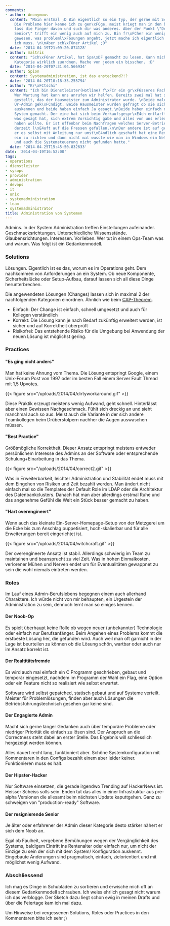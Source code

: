 ```yaml
---
comments:
- author: Anonymous
  content: "Moin erstmal ;D Bin eigentlich so ein Typ, der gerne mit Schubladen arbeitet.
    Die Probleme hier kenne ich zu gen\xFCge, meist kriegt man in den benannten Forum,
    lass die Finger davon und such dir was anderes. Aber der Punkt \"Der resignierende
    Senior\" trifft ein wenig auch auf mich zu. Bin fr\xFCher ein weniger aktiver
    gewesen, was probleml\xF6sungen angeht, jetzt mache ich eigentlich nur das was
    ich muss. \n\nAber sch\xF6ner Artikel ;D"
  date: '2014-04-19T21:09:20.874128'
- author: maltris
  content: "Sch\xF6ner Artikel, hat Spa\xDF gemacht zu lesen. Kann mich aber keiner
    Kategorie wirklich zuordnen. Mache von jedem ein bisschen. :D"
  date: '2014-04-20T07:31:04.566934'
- author: Spion
  content: Systemadministration, ist das ansteckend?!?
  date: '2014-04-20T10:18:35.255794'
- author: "Kr\xFCtschi"
  content: "Ich bin Dienstleister(Hotline) f\xFCr ein gr\xF6sseres Fach-Programm.
    Wer Wartung hat kann uns anrufen wir helfen. Bereits zwei mal hat sich heraus
    gestellt, das der Hausmeister zum Administrator wurde. \nBeide male hatte der
    Ur-Admin gek\xFCndigt. Beide Hausmeister wurden gefragt ob sie sich mit Computer
    auskennen und beide haben einfach Ja gesagt.\nBeide haben einfach nie etwas am
    System gemacht. Der eine hat sich beim Verkaufsgespr\xE4ch entlarft. Weil er nie
    was gesagt hat, sich extrem Vorsichtig gabe und alles von uns erledigt gehabt
    haben wollte. Er ist offenbar beim Nachfragen welches Server-Betriebssystem eigentlich
    derzeit l\xE4uft auf die Fressen gefallen.\n\nDer andere ist auf gefallen, weil
    er es selbst mit Anleitung nur umst\xE4ndlich geschaft hat eine Remotesession
    ein zu richten und dann nicht mal wusste wie man in Windows ein Netzlaufwerk verbindet
    und auch die Systemsteuerung nicht gefunden hatte."
  date: '2014-04-25T15:45:50.832633'
date: '2014-04-19T16:52:00'
tags:
- operations
- dienstleister
- sysops
- provider
- administration
- devops
- it
- unix
- systemadministration
- team
- systemadministrator
title: Administration von Systemen
---
```


Admins. In der System Administration treffen Einstellungen aufeinander.
Geschmacksrichtungen. Unterschiedliche Wissensstände. Glaubensrichtungen.
Interessen. Vorlieben.  Wer tut in einem Ops-Team was und warum. Was folgt
ist ein Gedankenmodell.

### Solutions

Lösungen. Eigentlich ist es das, worum es im Operations geht. Dem
nachkommen von Anforderungen an ein System. Ob neue Komponente,
Sicherheitslücke oder Setup-Aufbau, darauf lassen sich all diese Dinge
herunterbrechen.

Die angewendeten Lösungen (Changes) lassen sich in maximal 2 der
nachfolgenden Kategorien einordnen. Ähnlich wie beim
[CAP-Theorem](https://en.wikipedia.org/wiki/CAP_theorem).

* Einfach: Der Change ist einfach, schnell umgesetzt und auch für Kollegen
  verständlich
* Korrekt: Die Lösung kann je nach Bedarf zukünftig erweitert werden, ist
  sicher und auf Korrektheit überprüft
* Risikofrei: Das entstehende Risiko für die Umgebung bei Anwendung der
  neuen Lösung ist möglichst gering.

### Practices

#### "Es ging nicht anders"
Man hat keine Ahnung vom Thema. Die Lösung
entspringt Google, einem Unix-Forum Post von 1997 oder im besten Fall einem
Server Fault Thread mit 1,5 Upvotes.

{{< figure src="/uploads/2014/04/dirtyworkaround.gif" >}}

Diese Praktik erzeugt meistens wenig Aufwand, geht schnell. Hinterlässt
aber einen Gewissen Nachgeschmack. Fühlt sich dreckig an und sieht manchmal
auch so aus. Meist auch die Variante in der sich andere Teamkollegen beim
Drüberstolpern nachher die Augen auswaschen müssen.

#### "Best Practice"

Größtmögliche Korrektheit. Dieser Ansatz entspringt
meistens entweder persönlichem Interesse des Admins an der Software oder
entsprechende Schulung+Einarbeitung in das Thema.

{{< figure src="/uploads/2014/04/correct2.gif" >}}

Was in Erweiterbarkeit, leichter Administration und Stabilität endet muss
mit dem Eingehen von Risiken und Zeit bezahlt werden. Man ändert nicht
einfach mal so die Templates der Default Role im LDAP oder die Architektur
des Datenbankclusters.  Danach hat man aber allerdings erstmal Ruhe und das
angenehme Gefühl die Welt ein Stück besser gemacht zu haben.

#### "Hart overengineert"

Wenn auch das kleinste Ein-Server-Homepage-Setup
von der Metzgerei um die Ecke bis zum Anschlag puppetisiert,
hoch-skalierbar und für alle Erweiterungen bereit eingerichtet ist.

{{< figure src="/uploads/2014/04/witchcraft.gif" >}}

Der overengineerte Ansatz ist stabil. Allerdings schwierig im Team zu
maintainen und beansprucht zu viel Zeit. Was in hohen Einmalkosten,
verlorener Mühen und Nerven endet um für Eventualitäten gewappnet zu sein
die wohl niemals eintreten werden.

### Roles

Im Lauf eines Admin-Berufslebens begegnen einem auch allerhand
Charaktere.  Ich würde nicht von mir behaupten, ein Urgestein der
Administration zu sein, dennoch lernt man so einiges kennen.

#### Der Noob-Op

Es spielt überhaupt keine Rolle ob wegen neuer
(unbekannter) Technologie oder einfach nur Berufsanfänger. Beim Angehen
eines Problems kommt die erstbeste Lösung her, die gefunden wird.  Auch
weil man oft garnicht in der Lage ist beurteilen zu können ob die Lösung
schön, wartbar oder auch nur im Ansatz korrekt ist.

#### Der Realtitätsfremde

Es wird auch mal einfach ein C Programm
geschrieben, gebaut und temporär eingesetzt, nachdem im Programm der Wahl
ein Flag, eine Option oder ein Feature nicht so realisiert wie selbst
erwartet.

Software wird selbst gepatched, statisch gebaut und auf Systeme verteilt.
Meister für Problemlösungen, finden aber auch Lösungen die
Betriebsführungstechnisch gesehen gar keine sind.

#### Der Engagierte Admin

Macht sich gerne länger Gedanken auch über
temporäre Probleme oder niedriger Priorität die einfach zu lösen sind. Der
Anspruch an die Correctness steht dabei an erster Stelle. Das Ergebnis will
schliesslich hergezeigt werden können.

Alles dauert recht lang, funktioniert aber. Schöne Systemkonfiguration mit
Kommentaren in den Configs bezahlt einem aber leider keiner. Funktionieren
muss es halt.

#### Der Hipster-Hacker

Nur Software einsetzen, die gerade irgendwo
Trending auf HackerNews ist.  Heisser Scheiss solls sein. Enden tut das
alles in einer Infrastruktur aus pre-alpha Versionen die allesamt beim
nächsten Update kaputtgehen. Ganz zu schweigen von "production-ready"
Software.

#### Der resignierende Senior

Je älter oder erfahrener der Admin dieser
Kategorie desto stärker nähert er sich dem Noob an.

Egal ob Faulheit, vergebene Bemühungen wegen der Vergänglichkeit des
Systems, baldigem Eintritt ins Rentenalter oder einfach nur, um nicht der
Einzige zu sein der sich mit dem System/ Konfiguration auskennt. Eingebaute
Änderungen sind pragmatisch, einfach, zielorientiert und mit möglichst
wenig Aufwand.

### Abschliessend

Ich mag es Dinge in Schubladen zu sortieren und erwische mich oft an diesem
Gedankenmodell schrauben.  Ich weiss ehrlich gesagt nicht warum ich das
verblogge. Der Sketch dazu liegt schon ewig in meinen Drafts und über
die Feiertage kam ich mal dazu.

Um Hinweise bei vergessenen Solutions, Roles oder Practices in den
Kommentaren bitte ich sehr ;)